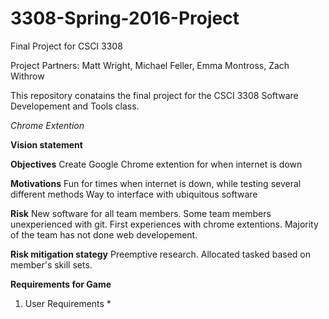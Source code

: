 # 3308-Spring-2016-Project
Final Project for CSCI 3308

Project Partners: Matt Wright, Michael Feller, Emma Montross, Zach Withrow

This repository conatains the final project for the CSCI 3308 Software Developement and Tools class.

*Chrome Extention*

**Vision statement**

**Objectives**
  Create Google Chrome extention for when internet is down
  
**Motivations**
  Fun for times when internet is down, while testing several different methods
  Way to interface with ubiquitous software
  
**Risk**
  New software for all team members.
  Some team members unexperienced with git.
  First experiences with chrome extentions.
  Majority of the team has not done web developement.
  
**Risk mitigation stategy**
  Preemptive research.
  Allocated tasked based on member's skill sets.
  
**Requirements for Game**
  1. User Requirements
    *
